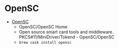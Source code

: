 # OpenSC
- [OpenSC](https://github.com/OpenSC/OpenSC/wiki)
  -  OpenSC/OpenSC Home
  - Open source smart card tools and middleware. PKCS#11/MiniDriver/Tokend - OpenSC/OpenSC
  - `brew cask install opensc`
